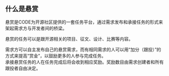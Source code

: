 ## 什么是悬赏

悬赏是CODE为开源社区提供的一套任务平台，通过需求发布和承接任务的形式来架起需求方与开发者间的桥梁。

悬赏的任务可以是跟开源相关的项目、征文、设计、比赛等内容。

需求方可以自主发布自己的悬赏需求，而有相同需求的人可以用“加分（跟投）”的方式来提高“赏金”，以鼓励更多的人参与完成任务。  
承接悬赏任务的人在任务完成后将会收到相应奖励。奖励数目由需求创建者和所有跟投者自由决定。




